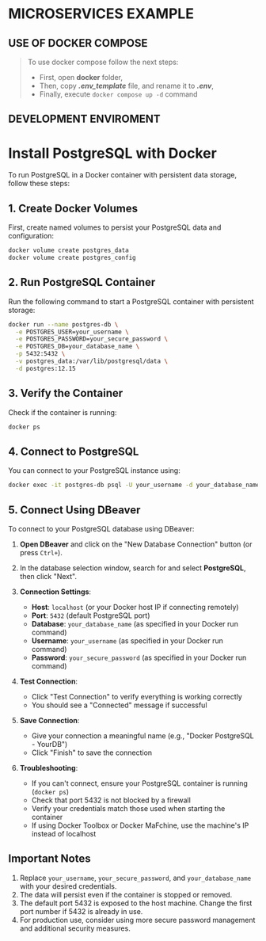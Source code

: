 # MICROSERVICES EXAMPLE

## USE OF DOCKER COMPOSE

> To use docker compose follow the next steps:
> - First, open **docker** folder,
> - Then, copy ***.env_template*** file, and rename it to ***.env***,
> - Finally, execute `docker compose up -d` command

## DEVELOPMENT ENVIROMENT

# Install PostgreSQL with Docker

To run PostgreSQL in a Docker container with persistent data storage, follow these steps:

## 1. Create Docker Volumes

First, create named volumes to persist your PostgreSQL data and configuration:

```bash
docker volume create postgres_data
docker volume create postgres_config
```

## 2. Run PostgreSQL Container

Run the following command to start a PostgreSQL container with persistent storage:

```bash
docker run --name postgres-db \
  -e POSTGRES_USER=your_username \
  -e POSTGRES_PASSWORD=your_secure_password \
  -e POSTGRES_DB=your_database_name \
  -p 5432:5432 \
  -v postgres_data:/var/lib/postgresql/data \
  -d postgres:12.15
```

## 3. Verify the Container

Check if the container is running:

```bash
docker ps
```

## 4. Connect to PostgreSQL

You can connect to your PostgreSQL instance using:

```bash
docker exec -it postgres-db psql -U your_username -d your_database_name
```

## 5. Connect Using DBeaver

To connect to your PostgreSQL database using DBeaver:

1. **Open DBeaver** and click on the "New Database Connection" button (or press `Ctrl+`).

2. In the database selection window, search for and select **PostgreSQL**, then click "Next".

3. **Connection Settings**:
   - **Host**: `localhost` (or your Docker host IP if connecting remotely)
   - **Port**: `5432` (default PostgreSQL port)
   - **Database**: `your_database_name` (as specified in your Docker run command)
   - **Username**: `your_username` (as specified in your Docker run command)
   - **Password**: `your_secure_password` (as specified in your Docker run command)

4. **Test Connection**:
   - Click "Test Connection" to verify everything is working correctly
   - You should see a "Connected" message if successful

5. **Save Connection**:
   - Give your connection a meaningful name (e.g., "Docker PostgreSQL - YourDB")
   - Click "Finish" to save the connection

6. **Troubleshooting**:
   - If you can't connect, ensure your PostgreSQL container is running (`docker ps`)
   - Check that port 5432 is not blocked by a firewall
   - Verify your credentials match those used when starting the container
   - If using Docker Toolbox or Docker MaFchine, use the machine's IP instead of localhost

## Important Notes

1. Replace `your_username`, `your_secure_password`, and `your_database_name` with your desired credentials.
2. The data will persist even if the container is stopped or removed.
3. The default port 5432 is exposed to the host machine. Change the first port number if 5432 is already in use.
4. For production use, consider using more secure password management and additional security measures.